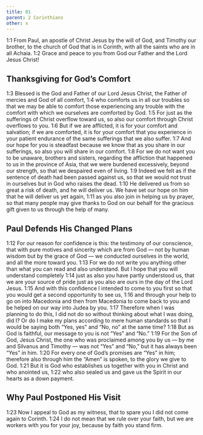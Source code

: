 ```yaml
---
title: 01
parent: 2 Corinthians
other: x
---
```


<a name="1:1">1:1</a> From Paul, an apostle of Christ Jesus by the will of God, and Timothy our brother, to the church of God that is in Corinth, with all the saints who are in all Achaia. <a name="1:2">1:2</a> Grace and peace to you from God our Father and the Lord Jesus Christ!

## Thanksgiving for God’s Comfort

<a name="1:3">1:3</a> Blessed is the God and Father of our Lord Jesus Christ, the Father of mercies and God of all comfort, <a name="1:4">1:4</a> who comforts us in all our troubles so that we may be able to comfort those experiencing any trouble with the comfort with which we ourselves are comforted by God. <a name="1:5">1:5</a> For just as the sufferings of Christ overflow toward us, so also our comfort through Christ overflows to you. <a name="1:6">1:6</a> But if we are afflicted, it is for your comfort and salvation; if we are comforted, it is for your comfort that you experience in your patient endurance of the same sufferings that we also suffer. <a name="1:7">1:7</a> And our hope for you is steadfast because we know that as you share in our sufferings, so also you will share in our comfort. <a name="1:8">1:8</a> For we do not want you to be unaware, brothers and sisters, regarding the affliction that happened to us in the province of Asia, that we were burdened excessively, beyond our strength, so that we despaired even of living. <a name="1:9">1:9</a> Indeed we felt as if the sentence of death had been passed against us, so that we would not trust in ourselves but in God who raises the dead. <a name="1:10">1:10</a> He delivered us from so great a risk of death, and he will deliver us. We have set our hope on him that he will deliver us yet again, <a name="1:11">1:11</a> as you also join in helping us by prayer, so that many people may give thanks to God on our behalf for the gracious gift given to us through the help of many.

## Paul Defends His Changed Plans

<a name="1:12">1:12</a> For our reason for confidence is this: the testimony of our conscience, that with pure motives and sincerity which are from God — not by human wisdom but by the grace of God — we conducted ourselves in the world, and all the more toward you. <a name="1:13">1:13</a> For we do not write you anything other than what you can read and also understand. But I hope that you will understand completely <a name="1:14">1:14</a> just as also you have partly understood us, that we are your source of pride just as you also are ours in the day of the Lord Jesus. <a name="1:15">1:15</a> And with this confidence I intended to come to you first so that you would get a second opportunity to see us, <a name="1:16">1:16</a> and through your help to go on into Macedonia and then from Macedonia to come back to you and be helped on our way into Judea by you. <a name="1:17">1:17</a> Therefore when I was planning to do this, I did not do so without thinking about what I was doing, did I? Or do I make my plans according to mere human standards so that I would be saying both “Yes, yes” and “No, no” at the same time? <a name="1:18">1:18</a> But as God is faithful, our message to you is not “Yes” and “No.” <a name="1:19">1:19</a> For the Son of God, Jesus Christ, the one who was proclaimed among you by us — by me and Silvanus and Timothy — was not “Yes” and “No,” but it has always been “Yes” in him. <a name="1:20">1:20</a> For every one of God’s promises are “Yes” in him; therefore also through him the “Amen” is spoken, to the glory we give to God. <a name="1:21">1:21</a> But it is God who establishes us together with you in Christ and who anointed us, <a name="1:22">1:22</a> who also sealed us and gave us the Spirit in our hearts as a down payment.

## Why Paul Postponed His Visit

<a name="1:23">1:23</a> Now I appeal to God as my witness, that to spare you I did not come again to Corinth. <a name="1:24">1:24</a> I do not mean that we rule over your faith, but we are workers with you for your joy, because by faith you stand firm.
